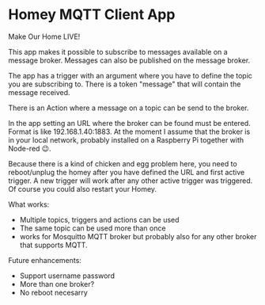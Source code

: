 # Homey MQTT Client App

Make Our Home LIVE!

This app makes it possible to subscribe to messages available on a message broker. Messages can also be published
on the message broker.

The app has a trigger with an argument where you have to define the topic you are subscribing to. There is a token "message"
that will contain the message received.

There is an Action where a message on a topic can be send to the broker.

In the app setting an URL where the broker can be found must be entered. Format is like 192.168.1.40:1883. At the moment
I assume that the broker is in your local network, probably installed on a Raspberry Pi together with Node-red :wink:.

Because there is a kind of chicken and egg problem here, you need to reboot/unplug the homey after you have defined the URL and
first active trigger. A new trigger will work after any other active trigger was triggered. Of course you could also restart
your Homey.

What works:

- Multiple topics, triggers and actions can be used
- The same topic can be used more than once
- works for Mosquitto MQTT broker but probably also for any other broker that supports MQTT.

Future enhancements:

- Support username password
- More than one broker?
- No reboot necesarry
